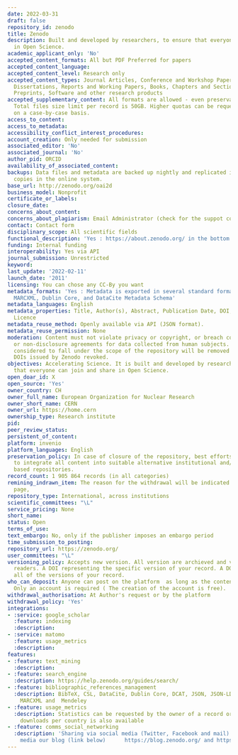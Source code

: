 ```yaml
---
date: 2022-03-31
draft: false
repository_id: zenodo
title: Zenodo
description: Built and developed by researchers, to ensure that everyone can join
  in Open Science.
academic_applicant_only: 'No'
accepted_content_formats: All but PDF Preferred for papers
accepted_content_language:
accepted_content_level: Research only
accepted_content_types: Journal Articles, Conference and Workshop Papers, Theses and
  Dissertations, Reports and Working Papers, Books, Chapters and Sections, Datasets,
  Preprints, Software and other research products
accepted_supplementary_content: All formats are allowed - even preservation unfriendly.
  Total files size limit per record is 50GB. Higher quotas can be requested and granted
  on a case-by-case basis.
access_to_content:
access_to_metadata:
accessibility_conflict_interest_procedures:
account_creation: Only needed for submission
associated_editor: 'No'
associated_journal: 'No'
author_pid: ORCID
availability_of_associated_content:
backups: Data files and metadata are backed up nightly and replicated into multiple
  copies in the online system.
base_url: http://zenodo.org/oai2d
business_model: Nonprofit
certificate_or_labels:
closure_date:
concerns_about_content:
concerns_about_plagiarism: Email Administrator (check for the suppot contact form)
contact: Contact form
disciplinary_scope: All scientific fields
functional_description: 'Yes : https://about.zenodo.org/ in the bottom of the page'
funding: Internal funding
interoperability: Yes via API
journal_submission: Unrestricted
keyword:
last_update: '2022-02-11'
launch_date: '2011'
licensing: You can chose any CC-By you want
metadata_formats: 'Yes : Metadata is exported in several standard formats such as
  MARCXML, Dublin Core, and DataCite Metadata Schema'
metadata_languages: English
metadata_properties: Title, Author(s), Abstract, Publication Date, DOI, Keywords,
  Licence
metadata_reuse_method: Openly available via API (JSON format).
metadata_reuse_permission: None
moderation: Content must not violate privacy or copyright, or breach confidentiality
  or non-disclosure agreements for data collected from human subjects. Content not
  considered to fall under the scope of the repository will be removed and associated
  DOIs issued by Zenodo revoked.
objectives: Accelerating Science. It is built and developed by researchers to ensure
  that everyone can join and share in Open Science.
open_doar_id: X
open_source: 'Yes'
owner_country: CH
owner_full_name: European Organization for Nuclear Research
owner_short_name: CERN
owner_url: https://home.cern
ownership_type: Research institute
pid:
peer_review_status:
persistent_of_content:
platform: invenio
platform_languages: English
preservation_policy: In case of closure of the repository, best efforts will be made
  to integrate all content into suitable alternative institutional and/or subject
  based repositories.
record_count: 1 905 864 records (in all categories)
remining_indrawn_item: The reason for the withdrawal will be indicated on a tombstone
  page,
repository_type: International, across institutions
scientific_committees: "\L"
service_pricing: None
short_name:
status: Open
terms_of_use:
text_embargo: No, only if the publisher imposes an embargo period
time_submission_to_posting:
repository_url: https://zenodo.org/
user_committees: "\L"
versioning_policy: Accepts new version. All version are archieved and visible for
  readers. A DOI representing the specific version of your record. A DOI representing
  all of the versions of your record.
who_can_deposit: Anyone can post on the platform  as long as the content is research.
  Only an account is required ( The creation of the account is free).
withdrawal_authorisation: At Author's request or by the platform
withdrawal_policy: 'Yes'
integrations:
- :service: google_scholar
  :feature: indexing
  :description:
- :service: matomo
  :feature: usage_metrics
  :description:
features:
- :feature: text_mining
  :description:
- :feature: search_engine
  :description: https://help.zenodo.org/guides/search/
- :feature: bibliographic_references_management
  :description: BibTeX, CSL, DataCite, Dublin Core, DCAT, JSON, JSON-LD, GeoJSON,
    MARCXML and  Mendeley
- :feature: usage_metrics
  :description: Statistics can be requested by the owner of a record or community,
    downloads per country is also available
- :feature: comms_social_networking
  :description: 'Sharing via social media (Twitter, Facebook and mail). Besides social
    media our blog (link below)      https://blog.zenodo.org/ and https://twitter.com/zenodo_org'
---
```



